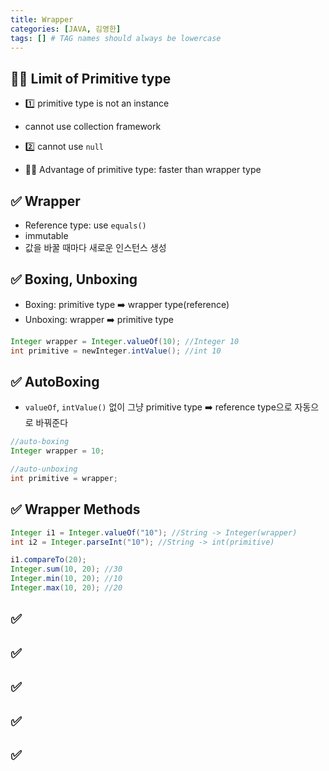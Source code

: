 ```yaml
---
title: Wrapper
categories: [JAVA, 김영한]
tags: [] # TAG names should always be lowercase
---
```


## 👎🏻 Limit of Primitive type

- 1️⃣ primitive type is not an instance
- cannot use collection framework
- 2️⃣ cannot use `null`

- 👍🏻 Advantage of primitive type: faster than wrapper type

## ✅ Wrapper

- Reference type: use `equals()`
- immutable
- 값을 바꿀 때마다 새로운 인스턴스 생성

## ✅ Boxing, Unboxing

- Boxing: primitive type ➡️ wrapper type(reference)
- Unboxing: wrapper ➡️ primitive type

```java
Integer wrapper = Integer.valueOf(10); //Integer 10
int primitive = newInteger.intValue(); //int 10
```

## ✅ AutoBoxing

- `valueOf`, `intValue()` 없이 그냥 primitive type ➡️ reference type으로 자동으로 바꿔준다

```java
//auto-boxing
Integer wrapper = 10;

//auto-unboxing
int primitive = wrapper;
```

## ✅ Wrapper Methods

```java
Integer i1 = Integer.valueOf("10"); //String -> Integer(wrapper)
int i2 = Integer.parseInt("10"); //String -> int(primitive)

i1.compareTo(20);
Integer.sum(10, 20); //30
Integer.min(10, 20); //10
Integer.max(10, 20); //20
```

## ✅

## ✅

## ✅

## ✅

## ✅
